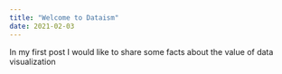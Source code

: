 ```yaml
---
title: "Welcome to Dataism"
date: 2021-02-03
---
```

In my first post I would like to share some facts about the value of data visualization 
